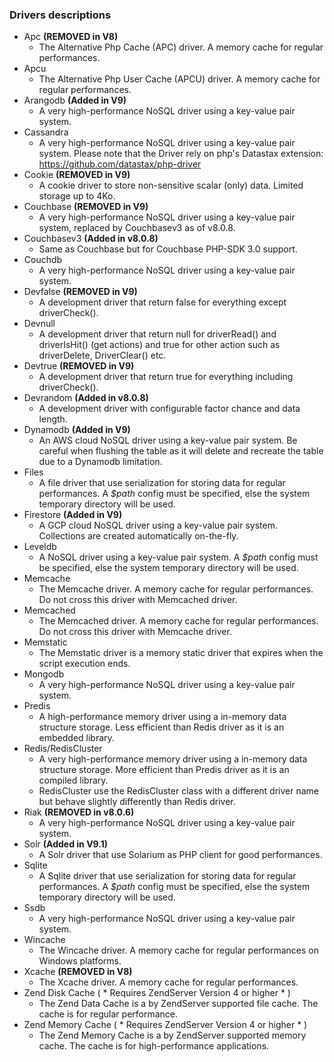 ### Drivers descriptions
* Apc **(REMOVED in V8)**
  * The Alternative Php Cache (APC) driver. A memory cache for regular performances.
* Apcu
  * The Alternative Php User Cache (APCU) driver. A memory cache for regular performances.
* Arangodb **(Added in V9)**
  * A very high-performance NoSQL driver using a key-value pair system.
* Cassandra
  * A very high-performance NoSQL driver using a key-value pair system. Please note that the Driver rely on php's Datastax extension: https://github.com/datastax/php-driver
* Cookie **(REMOVED in V9)**
  * A cookie driver to store non-sensitive scalar (only) data. Limited storage up to 4Ko.
* Couchbase **(REMOVED in V9)**
  * A very high-performance NoSQL driver using a key-value pair system, replaced by Couchbasev3 as of v8.0.8.
* Couchbasev3 **(Added in v8.0.8)**
  * Same as Couchbase but for Couchbase PHP-SDK 3.0 support.
* Couchdb
  * A very high-performance NoSQL driver using a key-value pair system.
* Devfalse **(REMOVED in V9)**
   * A development driver that return false for everything except driverCheck().
* Devnull
   * A development driver that return null for driverRead() and driverIsHit() (get actions) and true for other action such as driverDelete, DriverClear() etc.
* Devtrue **(REMOVED in V9)**
   * A development driver that return true for everything including driverCheck().
* Devrandom **(Added in v8.0.8)**
  * A development driver with configurable factor chance and data length.
* Dynamodb **(Added in V9)**
  * An AWS cloud NoSQL driver using a key-value pair system. Be careful when flushing the table as it will delete and recreate the table due to a Dynamodb limitation.
* Files
  * A file driver that use serialization for storing data for regular performances. A _$path_ config must be specified, else the system temporary directory will be used.
* Firestore **(Added in V9)**
  * A GCP cloud NoSQL driver using a key-value pair system. Collections are created automatically on-the-fly.
* Leveldb
  * A NoSQL driver using a key-value pair system. A _$path_ config must be specified, else the system temporary directory will be used.
* Memcache
  * The Memcache driver. A memory cache for regular performances. Do not cross this driver with Memcached driver.
* Memcached
  * The Memcached driver. A memory cache for regular performances. Do not cross this driver with Memcache driver.
* Memstatic
  * The Memstatic driver is a memory static driver that expires when the script execution ends.
* Mongodb
  * A very high-performance NoSQL driver using a key-value pair system.
* Predis
  * A high-performance memory driver using a in-memory data structure storage. Less efficient than Redis driver as it is an embedded library.
* Redis/RedisCluster
  * A very high-performance memory driver using a in-memory data structure storage. More efficient than Predis driver as it is an compiled library.
  * RedisCluster use the RedisCluster class with a different driver name but behave slightly differently than Redis driver.
* Riak **(REMOVED in v8.0.6)**
  * A very high-performance NoSQL driver using a key-value pair system.
* Solr **(Added in V9.1)**
  * A Solr driver that use Solarium as PHP client for good performances.
* Sqlite
  * A Sqlite driver that use serialization for storing data for regular performances. A _$path_ config must be specified, else the system temporary directory will be used.
* Ssdb
  * A very high-performance NoSQL driver using a key-value pair system.
* Wincache
  * The Wincache driver. A memory cache for regular performances on Windows platforms.
* Xcache **(REMOVED in V8)**
  * The Xcache driver. A memory cache for regular performances.
* Zend Disk Cache ( * Requires ZendServer Version 4 or higher * )
  * The Zend Data Cache is a by ZendServer supported file cache. The cache is for regular performance.
* Zend Memory Cache ( * Requires ZendServer Version 4 or higher * )
  * The Zend Memory Cache is a by ZendServer supported memory cache. The cache is for high-performance applications.
